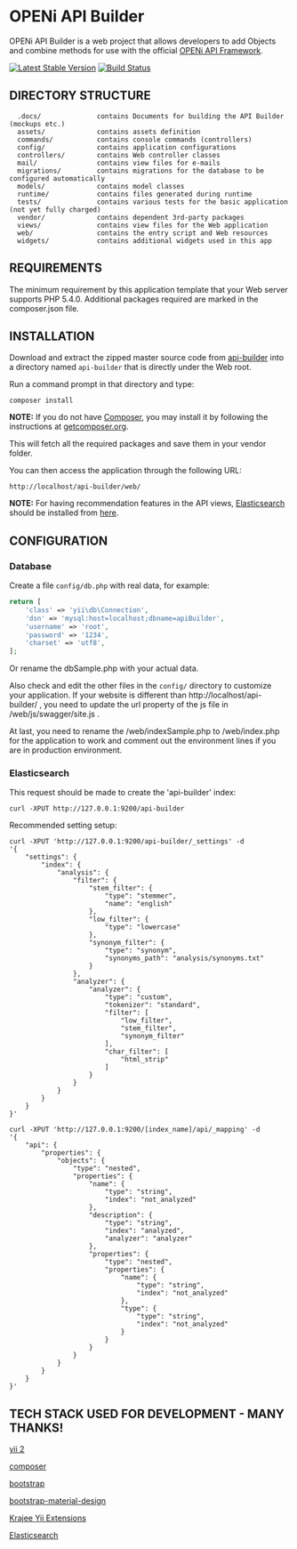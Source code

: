 OPENi API Builder
================================

OPENi API Builder is a web project that allows developers to add Objects
and combine methods for use with the official [OPENi API Framework](https://github.com/OPENi-ict/api-framework).

[![Latest Stable Version](https://poser.pugx.org/openi-ict/api-builder/v/stable.png)](https://packagist.org/packages/openi-ict/api-builder)
[![Build Status](https://travis-ci.org/OPENi-ict/api-builder.svg?branch=master)](https://travis-ci.org/OPENi-ict/api-builder)


DIRECTORY STRUCTURE
-------------------

      .docs/              contains Documents for building the API Builder (mockups etc.)
      assets/             contains assets definition
      commands/           contains console commands (controllers)
      config/             contains application configurations
      controllers/        contains Web controller classes
      mail/               contains view files for e-mails
      migrations/         contains migrations for the database to be configured automatically
      models/             contains model classes
      runtime/            contains files generated during runtime
      tests/              contains various tests for the basic application (not yet fully charged)
      vendor/             contains dependent 3rd-party packages
      views/              contains view files for the Web application
      web/                contains the entry script and Web resources
      widgets/            contains additional widgets used in this app



REQUIREMENTS
------------

The minimum requirement by this application template that your Web server supports PHP 5.4.0.
Additional packages required are marked in the composer.json file.


INSTALLATION
------------

Download and extract the zipped master source code from [api-builder](https://github.com/OPENi-ict/api-builder/archive/master.zip)
into a directory named `api-builder` that is directly under the Web root.

Run a command prompt in that directory and type:
~~~
composer install
~~~

**NOTE:** If you do not have [Composer](http://getcomposer.org/), you may install
it by following the instructions at [getcomposer.org](http://getcomposer.org/doc/00-intro.md#installation-nix).

This will fetch all the required packages and save them in your vendor folder.

You can then access the application through the following URL:

~~~
http://localhost/api-builder/web/
~~~

**NOTE:** For having recommendation features in the API views, [Elasticsearch](https://www.elastic.co/products/elasticsearch) should be installed from [here](https://www.elastic.co/products/elasticsearch). 


CONFIGURATION
-------------

### Database

Create a file `config/db.php` with real data, for example:

```php
return [
    'class' => 'yii\db\Connection',
    'dsn' => 'mysql:host=localhost;dbname=apiBuilder',
    'username' => 'root',
    'password' => '1234',
    'charset' => 'utf8',
];
```

Or rename the dbSample.php with your actual data.

Also check and edit the other files in the `config/` directory to customize your application.
If your website is different than http://localhost/api-builder/ , you need to update the url property of the js file in /web/js/swagger/site.js .

At last, you need to rename the /web/indexSample.php to /web/index.php for the application to work and comment out the environment lines if you are in production environment.

### Elasticsearch

This request should be made to create the 'api-builder' index:

```
curl -XPUT http://127.0.0.1:9200/api-builder
```

Recommended setting setup:

```
curl -XPUT 'http://127.0.0.1:9200/api-builder/_settings' -d 
'{
    "settings": {
        "index": {
            "analysis": {
                "filter": {
                    "stem_filter": {
                        "type": "stemmer",
                        "name": "english"
                    },
                    "low_filter": {
                        "type": "lowercase"
                    },
                    "synonym_filter": {
                        "type": "synonym",
                        "synonyms_path": "analysis/synonyms.txt"
                    }
                },
                "analyzer": {
                    "analyzer": {
                        "type": "custom",
                        "tokenizer": "standard",
                        "filter": [
                            "low_filter",
                            "stem_filter",
                            "synonym_filter"
                        ],
                        "char_filter": [
                            "html_strip"
                        ]
                    }
                }
            }
        }
    }
}'
```

```
curl -XPUT 'http://127.0.0.1:9200/[index_name]/api/_mapping' -d 
'{
    "api": {
        "properties": {
            "objects": {
                "type": "nested",
                "properties": {
                    "name": {
                        "type": "string",
                        "index": "not_analyzed"
                    },
                    "description": {
                        "type": "string",
                        "index": "analyzed",
                        "analyzer": "analyzer"
                    },
                    "properties": {
                        "type": "nested",
                        "properties": {
                            "name": {
                                "type": "string",
                                "index": "not_analyzed"
                            },
                            "type": {
                                "type": "string",
                                "index": "not_analyzed"
                            }
                        }
                    }
                }
            }
        }
    }
}'
```


TECH STACK USED FOR DEVELOPMENT - MANY THANKS!
---------------------------------------------

[yii 2](http://www.yiiframework.com)

[composer](https://getcomposer.org/)

[bootstrap](http://getbootstrap.com/)

[bootstrap-material-design](https://github.com/FezVrasta/bootstrap-material-design/)

[Krajee Yii Extensions](http://demos.krajee.com/)

[Elasticsearch](https://www.elastic.co/products/elasticsearch)